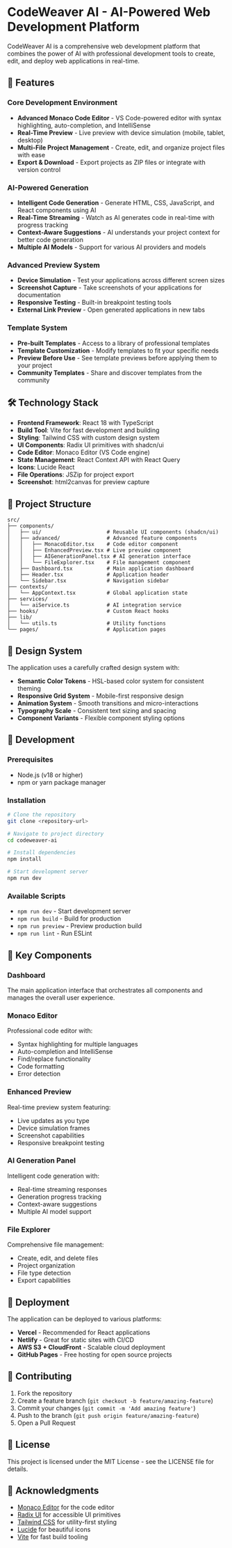 
# CodeWeaver AI - AI-Powered Web Development Platform

CodeWeaver AI is a comprehensive web development platform that combines the power of AI with professional development tools to create, edit, and deploy web applications in real-time.

## 🚀 Features

### Core Development Environment
- **Advanced Monaco Code Editor** - VS Code-powered editor with syntax highlighting, auto-completion, and IntelliSense
- **Real-Time Preview** - Live preview with device simulation (mobile, tablet, desktop)
- **Multi-File Project Management** - Create, edit, and organize project files with ease
- **Export & Download** - Export projects as ZIP files or integrate with version control

### AI-Powered Generation
- **Intelligent Code Generation** - Generate HTML, CSS, JavaScript, and React components using AI
- **Real-Time Streaming** - Watch as AI generates code in real-time with progress tracking
- **Context-Aware Suggestions** - AI understands your project context for better code generation
- **Multiple AI Models** - Support for various AI providers and models

### Advanced Preview System
- **Device Simulation** - Test your applications across different screen sizes
- **Screenshot Capture** - Take screenshots of your applications for documentation
- **Responsive Testing** - Built-in breakpoint testing tools
- **External Link Preview** - Open generated applications in new tabs

### Template System
- **Pre-built Templates** - Access to a library of professional templates
- **Template Customization** - Modify templates to fit your specific needs
- **Preview Before Use** - See template previews before applying them to your project
- **Community Templates** - Share and discover templates from the community

## 🛠 Technology Stack

- **Frontend Framework**: React 18 with TypeScript
- **Build Tool**: Vite for fast development and building
- **Styling**: Tailwind CSS with custom design system
- **UI Components**: Radix UI primitives with shadcn/ui
- **Code Editor**: Monaco Editor (VS Code engine)
- **State Management**: React Context API with React Query
- **Icons**: Lucide React
- **File Operations**: JSZip for project export
- **Screenshot**: html2canvas for preview capture

## 📁 Project Structure

```
src/
├── components/
│   ├── ui/                     # Reusable UI components (shadcn/ui)
│   ├── advanced/               # Advanced feature components
│   │   ├── MonacoEditor.tsx    # Code editor component
│   │   ├── EnhancedPreview.tsx # Live preview component
│   │   ├── AIGenerationPanel.tsx # AI generation interface
│   │   └── FileExplorer.tsx    # File management component
│   ├── Dashboard.tsx           # Main application dashboard
│   ├── Header.tsx              # Application header
│   └── Sidebar.tsx             # Navigation sidebar
├── contexts/
│   └── AppContext.tsx          # Global application state
├── services/
│   └── aiService.ts            # AI integration service
├── hooks/                      # Custom React hooks
├── lib/
│   └── utils.ts                # Utility functions
└── pages/                      # Application pages
```

## 🎨 Design System

The application uses a carefully crafted design system with:
- **Semantic Color Tokens** - HSL-based color system for consistent theming
- **Responsive Grid System** - Mobile-first responsive design
- **Animation System** - Smooth transitions and micro-interactions
- **Typography Scale** - Consistent text sizing and spacing
- **Component Variants** - Flexible component styling options

## 🔧 Development

### Prerequisites
- Node.js (v18 or higher)
- npm or yarn package manager

### Installation
```bash
# Clone the repository
git clone <repository-url>

# Navigate to project directory
cd codeweaver-ai

# Install dependencies
npm install

# Start development server
npm run dev
```

### Available Scripts
- `npm run dev` - Start development server
- `npm run build` - Build for production
- `npm run preview` - Preview production build
- `npm run lint` - Run ESLint

## 🌟 Key Components

### Dashboard
The main application interface that orchestrates all components and manages the overall user experience.

### Monaco Editor
Professional code editor with:
- Syntax highlighting for multiple languages
- Auto-completion and IntelliSense
- Find/replace functionality
- Code formatting
- Error detection

### Enhanced Preview
Real-time preview system featuring:
- Live updates as you type
- Device simulation frames
- Screenshot capabilities
- Responsive breakpoint testing

### AI Generation Panel
Intelligent code generation with:
- Real-time streaming responses
- Generation progress tracking
- Context-aware suggestions
- Multiple AI model support

### File Explorer
Comprehensive file management:
- Create, edit, and delete files
- Project organization
- File type detection
- Export capabilities

## 🚀 Deployment

The application can be deployed to various platforms:
- **Vercel** - Recommended for React applications
- **Netlify** - Great for static sites with CI/CD
- **AWS S3 + CloudFront** - Scalable cloud deployment
- **GitHub Pages** - Free hosting for open source projects

## 📝 Contributing

1. Fork the repository
2. Create a feature branch (`git checkout -b feature/amazing-feature`)
3. Commit your changes (`git commit -m 'Add amazing feature'`)
4. Push to the branch (`git push origin feature/amazing-feature`)
5. Open a Pull Request

## 📄 License

This project is licensed under the MIT License - see the LICENSE file for details.

## 🙏 Acknowledgments

- [Monaco Editor](https://microsoft.github.io/monaco-editor/) for the code editor
- [Radix UI](https://www.radix-ui.com/) for accessible UI primitives
- [Tailwind CSS](https://tailwindcss.com/) for utility-first styling
- [Lucide](https://lucide.dev/) for beautiful icons
- [Vite](https://vitejs.dev/) for fast build tooling
